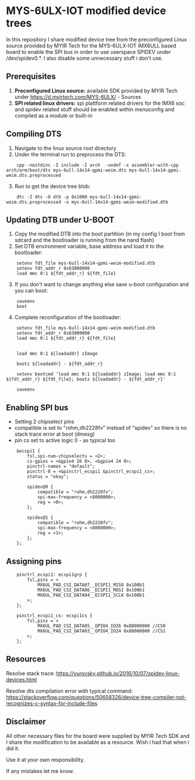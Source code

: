 # MYS-6ULX-IOT modified device trees
In this repository I share modified device tree from the preconfigured Linux source provided by MYIR Tech for the MYS-6ULX-IOT iMX6ULL based board to enable the SPI bus in order to use userspace SPIDEV under /dev/spidev0.*. I also disable some unnecessary stuff i don't use.

## Prerequisites
1. **Preconfigured Linux source:** available SDK provided by MYIR Tech under https://d.myirtech.com/MYS-6ULX/ - Sources
2. **SPI related linux drivers:** spi plattform related drivers for the IMX6 soc and spidev related stuff should be enabled within menuconfig and compiled as a module or built-in

## Compiling DTS
1. Navigate to the linux source root directory
2. Under the terminal run to preprocess the DTS: 
```shell
    cpp -nostdinc -I include -I arch  -undef -x assembler-with-cpp arch/arm/boot/dts mys-6ull-14x14-gpmi-weim.dts mys-6ull-14x14-gpmi-weim.dts.preprocessed
```
3. Run to get the device tree blob: 
```shell
    dtc -I dts -O dtb -p 0x1000 mys-6ull-14x14-gpmi-weim.dts.preprocessed -o mys-6ull-14x14-gpmi-weim-modified.dtb
```

## Updating DTB under U-BOOT
1. Copy the modified DTB into the boot partition (in my config I boot from sdcard and the bootloader is running from the nand flash)
2. Set DTB environment variable, base address and load it to the bootloader: 
```u-boot
    setenv fdt_file mys-6ull-14x14-gpmi-weim-modified.dtb
    setenv fdt_addr_r 0x83000000     
    load mmc 0:1 ${fdt_addr_r} ${fdt_file}
```
3. If you don't want to change anything else save u-boot configuration and you can boot: 
```u-boot
    saveenv
    boot
```
4. Complete reconfiguration of the bootloader: 
```u-boot
    setenv fdt_file mys-6ull-14x14-gpmi-weim-modified.dtb 
    setenv fdt_addr_r 0x83000000     
    load mmc 0:1 ${fdt_addr_r} ${fdt_file}


    load mmc 0:1 ${loadaddr} zImage

    bootz ${loadaddr} - ${fdt_addr_r}

    setenv bootcmd 'load mmc 0:1 ${loadaddr} zImage; load mmc 0:1 ${fdt_addr_r} ${fdt_file}; bootz ${loadaddr} - ${fdt_addr_r}'

    saveenv
```

## Enabling SPI bus
- Setting 2 chipselect pins
- compatible is set to "rohm,dh2228fv" instead of "spidev" so there is no stack trace error at boot (dmesg)
- pin cs set to active logic 0 - as typical too
```dts
    &ecspi1 {
        fsl,spi-num-chipselects = <2>;
        cs-gpios = <&gpio4 26 0>, <&gpio4 24 0>; 
        pinctrl-names = "default";
        pinctrl-0 = <&pinctrl_ecspi1 &pinctrl_ecspi1_cs>;
        status = "okay";

        spidev@0 {
            compatible = "rohm,dh2228fv";
            spi-max-frequency = <8000000>;
            reg = <0>;
        };

        spidev@1 {
            compatible = "rohm,dh2228fv";
            spi-max-frequency = <8000000>;
            reg = <1>;
        };
    };
```

## Assigning pins
```dts
    pinctrl_ecspi1: ecspi1grp {
		fsl,pins = <
			MX6UL_PAD_CSI_DATA07__ECSPI1_MISO 0x100b1
			MX6UL_PAD_CSI_DATA06__ECSPI1_MOSI 0x100b1
			MX6UL_PAD_CSI_DATA04__ECSPI1_SCLK 0x100b1
		>;
	};
	
	pinctrl_ecspi1_cs: ecspi1cs {
		fsl,pins = <
			MX6UL_PAD_CSI_DATA05__GPIO4_IO26 0x80000000 //CS0
			MX6UL_PAD_CSI_DATA03__GPIO4_IO24 0x80000000 //CS1
		>;
	};
```

## Resources
Resolve stack trace: https://yurovsky.github.io/2016/10/07/spidev-linux-devices.html

Resolve dts compilation error with typical command: https://stackoverflow.com/questions/50658326/device-tree-compiler-not-recognizes-c-syntax-for-include-files 

## Disclaimer
All other necessary files for the board were supplied by MYIR Tech SDK and I share the 
modification to be available as a resource. Wish i had that when i did it.

Use it at your own responsibility.

If any mistakes let me know.


